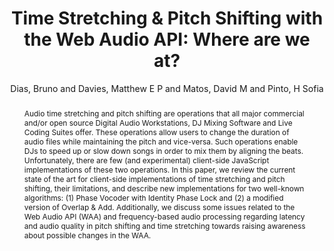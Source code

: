 --- 
title: "Time Stretching & Pitch Shifting with the Web Audio API: Where are we at?" 
abstract: "Audio time stretching and pitch shifting are operations that all major commercial and/or open source Digital Audio Workstations, DJ Mixing Software and Live Coding Suites offer. These operations allow users to change the duration of audio files while maintaining the pitch and vice-versa. Such operations enable DJs to speed up or slow down songs in order to mix them by aligning the beats. Unfortunately, there are few (and experimental) client-side JavaScript implementations of these two operations. In this paper, we review the current state of the art for client-side implementations of time stretching and pitch shifting, their limitations, and describe new implementations for two well-known algorithms: (1) Phase Vocoder with Identity Phase Lock and (2) a modified version of Overlap & Add. Additionally, we discuss some issues related to the Web Audio API (WAA) and frequency-based audio processing regarding latency and audio quality in pitch shifting and time stretching towards raising awareness about possible changes in the WAA." 
address: "Atlanta, Georgia" 
author: "Dias, Bruno and Davies, Matthew E P and Matos, David M and Pinto, H Sofia"
webAuthor: "Bruno Dias, Matthew E P Davies, David M Matos, H Sofia Pinto" 
booktitle: "Proceedings of the International Web Audio Conference" 
editor: "Freeman, Jason and Lerch, Alexander and Paradis, Matthew" 
month: "Proceedings of the International Web Audio Conference"
pages: "" 
publisher: "Georgia Tech" 
series: "WAC '16"
track: "Paper"  
year: "2016" 
id: "2016_48" 
tags: year2016
media: https://smartech.gatech.edu/bitstream/handle/1853/54587/timestretching_videostream.html?sequence=8&isAllowed=y 
pdflink: /_data/papers/pdf/2016/2016_48.pdf
ISSN: 2663-5844
---